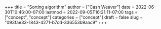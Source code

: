 +++
title = "Sorting algorithm"
author = ["Cash Weaver"]
date = 2022-06-30T10:46:00-07:00
lastmod = 2022-09-05T16:21:11-07:00
tags = ["concept", "concept"]
categories = ["concept"]
draft = false
slug = "093fae33-1843-4271-b7cd-336553b9aac9"
+++

